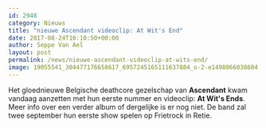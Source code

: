 ```yaml
---
id: 2948
category: Nieuws
title: "nieuwe Ascendant videoclip: At Wit's End"
date: 2017-08-24T16:10:50+00:00
author: Seppe Van Ael
layout: post
permalink: /news/nieuwe-ascendant-videoclip-at-wits-end/
image: 19055541_304477176658617_6957245165111637884_o-2-e1498066038604.jpg
---
```

Het gloednieuwe Belgische deathcore gezelschap van **Ascendant** kwam vandaag aanzetten met hun eerste nummer en videoclip: **At Wit's Ends**. Meer info over een verder album of dergelijke is er nog niet. De band zal twee september hun eerste show spelen op Frietrock in Retie.

&nbsp;